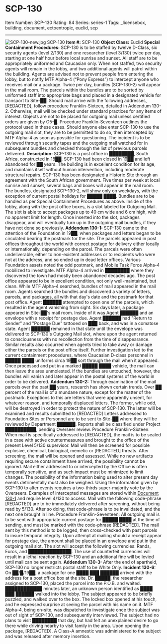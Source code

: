 # SCP-130
Item Number: SCP-130
Rating: 84
Series: series-1
Tags: _licensebox, building, document, ectoentropic, euclid, scp

---

![SCP-130-new.jpg](https://scp-wiki.wdfiles.com/local--files/scp-130/SCP-130-new.jpg)
SCP-130
**Item #:** SCP-130
**Object Class:** Euclid
**Special Containment Procedures:** SCP-130 is to be staffed by twelve D-Class, six security agents (level 2/130) and one researcher (level 3/130) twice per day, starting at one half hour before local sunrise and sunset. All staff are to be appropriately uniformed and Caucasian only. When not staffed, two security agents will remain in the lobby, and two additional agents will patrol within the building. Agents are advised not to prevent people from entering the lobby, but to notify MTF Alpha-4 (“Pony Express”) to intercept anyone who receives mail or a package.
Twice per day, bundles (SCP-130-2) will appear in the mail room. The parcels within the bundles are to be sorted by uniformed staff into appropriate bags and placed in a designated vehicle for transport to Site-██. Should mail arrive with the following addresses, [REDACTED], follow procedure Franklin-Sixteen, detailed in Addendum 130-2. Otherwise, mail will be checked under standard practices for any items of interest.
Objects are not to be placed for outgoing mail unless certified orders are given by O5-█. Procedure Franklin-Seventeen outlines the protocol used in these cases. Should anyone else enter SCP-130 to use the outgoing mail slot, they are to be permitted to do so, then intercepted by MTF Alpha-4 as soon as possible for questioning. The incident is to be reviewed through security tapes and the outgoing mail watched for in subsequent bundles and checked through the list of previous parcels delivered.
**Description:** SCP-130 is a post office in ████████, South Africa, constructed in 18██. SCP-130 had been closed in 19██ and left abandoned for ██ years. The building is in excellent condition for its age, and maintains itself without human intervention, including moderate structural repairs. SCP-130 has been designated a Historic Site through an agreement with the South African government.
Five times per week at local sunrise and sunset, several bags and boxes will appear in the mail room. The bundles, designated SCP-130-2, will show only on weekdays, with the exception of current postal holidays for █████ ████. Bundles are to be handled as per Special Containment Procedures as above.
Inside of the lobby, along with the post office boxes, is a slot labeled for Outgoing Mail. The slot is able to accept packages up to 40 cm wide and 6 cm high, with no apparent limit for length. Once inserted into the slot, packages disappear, and will eventually turn up in the outgoing mail bundles, if they have not done so previously.
**Addendum 130-1:** SCP-130 came to the attention of the Foundation in 19██, when packages and letters began to be circulated bearing the postmark for the site. The parcels appeared in post offices throughout the world with correct postage for delivery either locally or internationally, depending on the parcel.
The parcels were often undeliverable, either to non-existent addresses or to recipients who were not at the address, and so ended up in dead letter offices. Various Foundation assets noted the odd postmark, and Mobile Task Force Alpha-4 mobilized to investigate. MTF Alpha-4 arrived in ████████ where they discovered the town had mostly been abandoned decades ago. The post office appeared to be in excellent condition, not only well-maintained, but clean.
While MTF Alpha-4 searched, bundles of mail appeared in the mail room. Agents searched the bundles and discovered a variety of letters, parcels, and packages, all with that day's date and the postmark for that post office. Agent ██████ attempted to open one of the parcels, which resulted in the agent vanishing from sight. Six days later, a package appeared in Site-██'s mail room. Inside of it was Agent ██████ and an envelope with a receipt for postage due. Agent ██████ had "Return to Sender" and "Postage Due" tattooed on ███ back, and was in a comatose state. Agent ██████ remained in that state until the envelope was delivered to SCP-130's Outgoing Mail slot, where upon the agent returned to consciousness with no recollection from the time of disappearance. Similar results also occurred when agents tried to take away or damage either the parcels or the post office itself.
Further investigation led to the current containment procedures, where Caucasian D-class personnel in █████ ████ uniforms circa 19██ sort through the mail when it appeared. Once processed and put in a marked █████ ████ vehicle, the mail can then leave the area unmolested. If the bundles are untouched, however, the bundles will vanish and later appear in the postal systems of the world in order to be delivered.
**Addendum 130-2:** Through examination of the mail parcels over the past ██ years, research has shown certain trends. Over ██ percent of the mail is of a mundane nature, except for the matter of the postmark. Exceptions to this are letters that were apparently unsent, for whatever reason, and temporally displaced letters. The former, while odd, will be destroyed in order to protect the nature of SCP-130. The latter will be examined and results submitted to [REDACTED]
Letters addressed to Foundation Sites or Personnel are to be sent to Site-██ where they will be reviewed by Department ██████. Reports shall be classified under Project ██████████, pending Overseer review.
Procedure Franklin-Sixteen: When mail is specifically addressed to [REDACTED], the mail is to be sealed in a case with active countermeasures and brought to the office of the present Level 5/130 supervisor. Mail will then be screened for possible explosive, chemical, biological, memetic or [REDACTED] threats. After screening, the mail will be opened and assessed. While no new artifacts requiring secure containment have arrived, the possibility cannot be ignored.
Mail either addressed to or intercepted by the Office is often temporally sensitive, and as such impact must be minimized to limit changes. The possibility of the information being used to alter present day events detrimentally must also be weighed. Using the information given by SCP-130 to alter events requires a two-thirds super-majority vote by the Overseers.
Examples of intercepted messages are stored within [Document 130-1](/document-130-1) and require level 4/130 to access.
Mail with the following code-phrase [REDACTED] are to be immediately delivered after screening, without being read by 5/130. After so doing, that code-phrase is to be invalidated, and the next one brought in line.
Procedure Franklin-Seventeen: All outgoing mail is to be sent with appropriate current postage for █████ ████ at the time of sending, and must be marked with the code-phrase [REDACTED]. The mail sent by this method is to be logged, then cross-checked with past parcels to insure temporal integrity.
Upon attempt at mailing should a receipt appear for postage due, the amount shall be placed in an envelope and put in the outgoing mail slot. The slot will accept the following currencies: Rands, Euros, and ██████████████. The use of counterfeit currencies will result in a lethal reaction by SCP-130 and an additional fine will be levied until mail can be sent again.
**Addendum 130-3:** After the end of apartheid, SCP-130 no longer restricts postal staff to be White Only.
**Incident 130-6:** On ██/█/19██, a package for one ████ ███ ██████ arrived with the address for a post office box at the site. Dr. █████, the researcher assigned to SCP-130, placed the parcel into the P.O.B. and waited. ████████████ minutes later, an unknown person identified as ████ ███ ██████ walked into the lobby. The subject appeared to be briefly puzzled, and walked over to the box. The locked box opened at his touch, and he expressed surprise at seeing the parcel with his name on it.
MTF Alpha-4, being on-site, was dispatched to investigate once the subject was out of sight of SCP-130, and subsequently interviewed. The subject had no plans to visit ████████ that day, but had felt an unexplained desire to go there while driving nearby to visit family in the area. Upon opening the package, [REDACTED]. A Class-A amnestic was administered to the subject and was released after memory insertion.